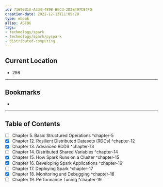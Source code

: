 ```yaml
---
id: 7169031A-A334-489B-B6C3-2D2B497C84FD
creation-date: 2022-12-13T11:05:29 
type: ebook
alias: ASTDG
tags: 
- technology/spark
- technology/spark/pyspark
- distributed-computing
---
```


## Current Location
- 298

---
## Bookmarks 
- 

---
## Table of Contents
- [ ] Chapter 5. Basic Structured Operations ^chapter-5
- [x] Chapter 12. Resilient Distributed Datasets (RDDs) ^chapter-12
- [x] Chapter 13. Advanced RDDS ^chapter-13
- [ ] Chapter 14. Distributed Shared Variables ^chapter-14
- [x] Chapter 15. How Spark Runs on a Cluster ^chapter-15
- [x] Chapter 16. Developing Spark Applications ^chapter-16
- [ ] Chapter 17. Deploying Spark ^chapter-17
- [x] Chapter 18. Monitoring and Debugging ^chapter-18
- [ ] Chapter 19. Performance Tuning ^chapter-19